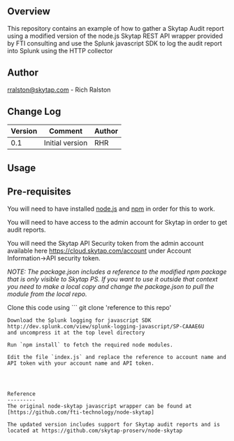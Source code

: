 Overview
--------
This repository contains an example of how to gather a Skytap Audit report using a modified version of the node.js Skytap REST API wrapper provided by FTI consulting and use the Splunk javascript SDK to log the audit report into Splunk using the HTTP collector

Author
------
rralston@skytap.com - Rich Ralston

Change Log
----------
| Version | Comment       | Author |
|---------|---------------|--------|
|0.1      |Initial version|RHR     |

Usage
-----

## Pre-requisites
You will need to have installed [node.js](https://nodejs.org/en/) and [npm](https://www.npmjs.com/) in order for this to work.

You will need to have access to the admin account for Skytap in order to get audit reports.

You will need the Skytap API Security token from the admin account available here https://cloud.skytap.com/account under Account Information->API security token.

*NOTE: The package.json includes a reference to the modified npm package that is only visible to Skytap PS. If you want to use it outside that context you need to make a local copy and change the package.json to pull the module from the local repo.*

Clone this code using ```
git clone 'reference to this repo'
```
Download the Splunk logging for javascript SDK http://dev.splunk.com/view/splunk-logging-javascript/SP-CAAAE6U
and uncompress it at the top level directory

Run `npm install` to fetch the required node modules.

Edit the file `index.js` and replace the reference to account name and API token with your account name and API token.




Reference
---------
The original node-skytap javascript wrapper can be found at [https://github.com/fti-technology/node-skytap]

The updated version includes support for Skytap audit reports and is located at https://github.com/skytap-proserv/node-skytap
